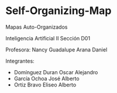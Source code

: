 # Self-Organizing-Map

Mapas Auto-Organizados

Inteligencia Artificial II Sección D01

Profesora: Nancy Guadalupe Arana Daniel

Integrantes:
  - Domínguez Duran Oscar Alejandro
  - García Ochoa José Alberto
  - Ortiz Bravo Eliseo Alberto